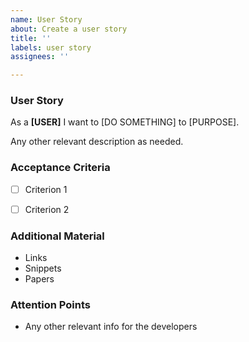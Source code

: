 ```yaml
---
name: User Story
about: Create a user story
title: ''
labels: user story
assignees: ''

---
```


### User Story
As a **[USER]** I want to [DO SOMETHING] to [PURPOSE].

Any other relevant description as needed.


### Acceptance Criteria

- [ ] Criterion 1
- [ ] Criterion 2


### Additional Material

- Links
- Snippets
- Papers


### Attention Points

- Any other relevant info for the developers
